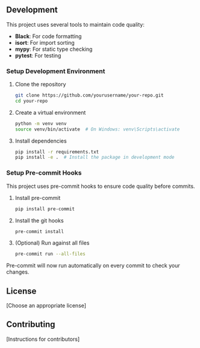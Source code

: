 ## Development

This project uses several tools to maintain code quality:

- **Black**: For code formatting
- **isort**: For import sorting
- **mypy**: For static type checking
- **pytest**: For testing

### Setup Development Environment

1. Clone the repository
   ```bash
   git clone https://github.com/yourusername/your-repo.git
   cd your-repo
   ```

2. Create a virtual environment
   ```bash
   python -m venv venv
   source venv/bin/activate  # On Windows: venv\Scripts\activate
   ```

3. Install dependencies
   ```bash
   pip install -r requirements.txt
   pip install -e .  # Install the package in development mode
   ```

### Setup Pre-commit Hooks

This project uses pre-commit hooks to ensure code quality before commits.

1. Install pre-commit
   ```bash
   pip install pre-commit
   ```

2. Install the git hooks
   ```bash
   pre-commit install
   ```

3. (Optional) Run against all files
   ```bash
   pre-commit run --all-files
   ```

Pre-commit will now run automatically on every commit to check your changes.

## License

[Choose an appropriate license]

## Contributing

[Instructions for contributors]
